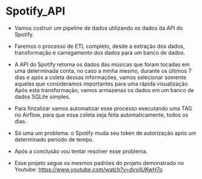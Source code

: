 # Spotify_API

* Vamos costruir um pipeline de dados utilizando os dados da API do Spotify.

* Faremos o processo de ETL completo, desde a extração dos dados, transformação e carregamento dos dados para um banco de dados.

* A API do Spotify retorna os dados das músicas que foram tocadas em uma determinada conta, no caso a minha mesmo, durante os últimos 7 dias e após a coleta dessas informações, vamos selecionar somente aquelas que consideramos importantes para uma rápida visualização. Após esta transformação, vamos armazenas os dados em um banco de dados SQLite simples. 

* Para finzalizar vamos automatizar esse processo executando uma TAG no Airflow, para que essa coleta seja feita automaticamente, todos os dias.

* Só uma um problema: o Spotify muda seu token de autorização após um determinado período de tempo.

* Após a conclusão vou tentar resolver esse problema.

* Esse projeto segue os mesmos padrões do projeto demonstrado no Youtube: https://www.youtube.com/watch?v=dvviIUKwH7o
